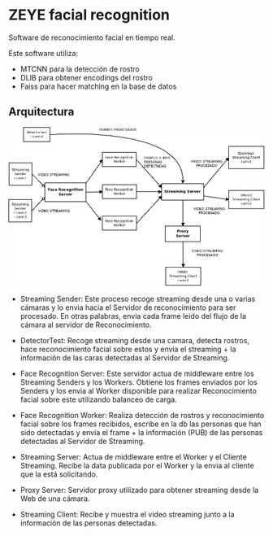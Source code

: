 # ZEYE facial recognition
Software de reconocimiento facial en tiempo real.

Este software utiliza:
- MTCNN para la detección de rostro
- DLIB para obtener encodings del rostro
- Faiss para hacer matching en la base de datos

## Arquitectura
![](architecture.jpeg)

- Streaming Sender: Este proceso recoge streaming desde una o varias cámaras y lo envia hacia el Servidor de reconocimiento para ser procesado. En otras palabras, envia cada frame leido del flujo de la cámara al servidor de Reconocimiento.

- DetectorTest: Recoge streaming desde una camara, detecta rostros, hace reconocimiento facial sobre estos y envia el streaming + la información de las caras detectadas al Servidor de Streaming.

- Face Recognition Server: Este servidor actua de middleware entre los Streaming Senders y los Workers. Obtiene los frames enviados por los Senders y los envia al Worker disponible para realizar Reconocimiento facial sobre este utilizando balanceo de carga.

- Face Recognition Worker: Realiza detección de rostros y reconocimiento facial sobre los frames recibidos, escribe en la db las personas que han sido detectadas y envia el frame + la información (PUB) de las personas detectadas al Servidor de Streaming.

- Streaming Server: Actua de middleware entre el Worker y el Cliente Streaming. Recibe la data publicada por el Worker y la envia al cliente que la está solicitando.

- Proxy Server: Servidor proxy utilizado para obtener streaming desde la Web de una cámara.

- Streaming Client: Recibe y muestra el video streaming junto a la información de las personas detectadas.